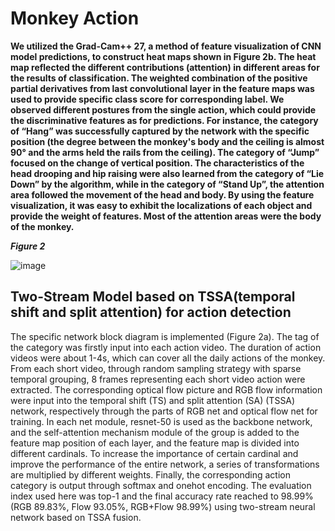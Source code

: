 # Monkey Action

**We utilized the Grad-Cam++ 27, a method of feature visualization of CNN model predictions, to construct heat maps shown in Figure 2b. The heat map reflected the different contributions (attention) in different areas for the results of classification. The weighted combination of the positive partial derivatives from last convolutional layer in the feature maps was used to provide specific class score for corresponding label. We observed different postures from the single action, which could provide the discriminative features as for predictions. For instance, the category of “Hang” was successfully captured by the network with the specific position (the degree between the monkey's body and the ceiling is almost 90° and the arms held the rails from the ceiling). The category of “Jump” focused on the change of vertical position. The characteristics of the head drooping and hip raising were also learned from the category of “Lie Down” by the algorithm, while in the category of “Stand Up”, the attention area followed the movement of the head and body. By using the feature visualization, it was easy to exhibit the localizations of each object and provide the weight of features. Most of the attention areas were the body of the monkey.**

***Figure 2***

![image](https://user-images.githubusercontent.com/58841760/192127509-964e16dd-2c38-457d-a6be-7805235d987a.png)

## Two-Stream Model based on TSSA(temporal shift and split attention) for action detection

The specific network block diagram is implemented (Figure 2a). The tag of the category was firstly input into each action video. The duration of action videos were about 1-4s, which can cover all the daily actions of the monkey. From each short video, through random sampling strategy with sparse temporal grouping, 8 frames representing each short video action were extracted. The corresponding optical flow picture and RGB flow information were input into the temporal shift (TS) and split attention (SA) (TSSA) network, respectively through the parts of RGB net and optical flow net for training. In each net module, resnet-50 is used as the backbone network, and the self-attention mechanism module of the group is added to the feature map position of each layer, and the feature map is divided into different cardinals. To increase the importance of certain cardinal and improve the performance of the entire network, a series of transformations are multiplied by different weights. Finally, the corresponding action category is output through softmax and onehot encoding. The evaluation index used here was top-1 and the final accuracy rate reached to 98.99% (RGB 89.83%, Flow 93.05%, RGB+Flow 98.99%) using two-stream neural network based on TSSA fusion.

##
